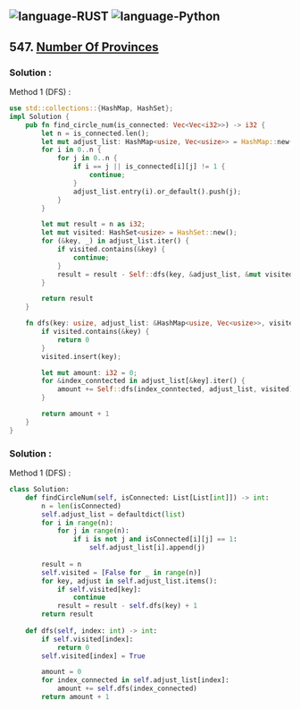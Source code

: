![language-RUST](https://img.shields.io/badge/%20-RUST-8d4004?style=for-the-badge&logo=RUST)
![language-Python](https://img.shields.io/badge/%20-Python-ffd43b?style=for-the-badge&logo=PYTHON)
---

## 547. [Number Of Provinces](https://leetcode.com/problems/number-of-provinces)

### Solution :

Method 1 (DFS) :
```rust
use std::collections::{HashMap, HashSet};
impl Solution {
    pub fn find_circle_num(is_connected: Vec<Vec<i32>>) -> i32 {
        let n = is_connected.len();
        let mut adjust_list: HashMap<usize, Vec<usize>> = HashMap::new();
        for i in 0..n {
            for j in 0..n {
                if i == j || is_connected[i][j] != 1 {
                    continue;
                }
                adjust_list.entry(i).or_default().push(j);
            }
        }

        let mut result = n as i32;
        let mut visited: HashSet<usize> = HashSet::new();
        for (&key, _) in adjust_list.iter() {
            if visited.contains(&key) {
                continue;
            }
            result = result - Self::dfs(key, &adjust_list, &mut visited) + 1;
        }

        return result
    }

    fn dfs(key: usize, adjust_list: &HashMap<usize, Vec<usize>>, visited: &mut HashSet<usize>) -> i32 {
        if visited.contains(&key) {
            return 0
        }
        visited.insert(key);

        let mut amount: i32 = 0;
        for &index_conntected in adjust_list[&key].iter() {
            amount += Self::dfs(index_conntected, adjust_list, visited);
        }

        return amount + 1
    }
}
```

### Solution :

Method 1 (DFS) :
```python
class Solution:
    def findCircleNum(self, isConnected: List[List[int]]) -> int:
        n = len(isConnected)
        self.adjust_list = defaultdict(list)
        for i in range(n):
            for j in range(n):
                if i is not j and isConnected[i][j] == 1:
                    self.adjust_list[i].append(j)
        
        result = n
        self.visited = [False for _ in range(n)]
        for key, adjust in self.adjust_list.items():
            if self.visited[key]:
                continue
            result = result - self.dfs(key) + 1
        return result
    
    def dfs(self, index: int) -> int:
        if self.visited[index]:
            return 0
        self.visited[index] = True

        amount = 0
        for index_connected in self.adjust_list[index]:
            amount += self.dfs(index_connected)
        return amount + 1
```
